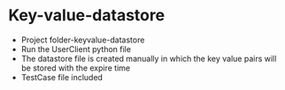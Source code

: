 # Key-value-datastore
- Project folder-keyvalue-datastore
- Run the UserClient python file
- The datastore file is created manually in which the key value pairs will be stored with the expire time
- TestCase file included
